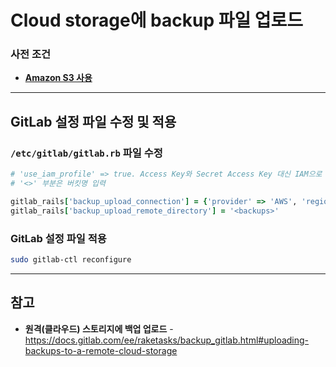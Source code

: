 # Cloud storage에 backup 파일 업로드

### 사전 조건
- **[Amazon S3 사용](https://github.com/kva231/GitLab-Note/blob/master/GitLab/Amazon%20S3%20%EC%82%AC%EC%9A%A9.md)**

<hr>

## GitLab 설정 파일 수정 및 적용
### `/etc/gitlab/gitlab.rb` 파일 수정
```ruby
# 'use_iam_profile' => true. Access Key와 Secret Access Key 대신 IAM으로 S3 연결
# '<>' 부분은 버킷명 입력

gitlab_rails['backup_upload_connection'] = {'provider' => 'AWS', 'region' => 'ap-northeast-2', 'use_iam_profile' => true }
gitlab_rails['backup_upload_remote_directory'] = '<backups>'
```

### GitLab 설정 파일 적용
```bash
sudo gitlab-ctl reconfigure
```

<hr>

## 참고
- **원격(클라우드) 스토리지에 백업 업로드** - https://docs.gitlab.com/ee/raketasks/backup_gitlab.html#uploading-backups-to-a-remote-cloud-storage
